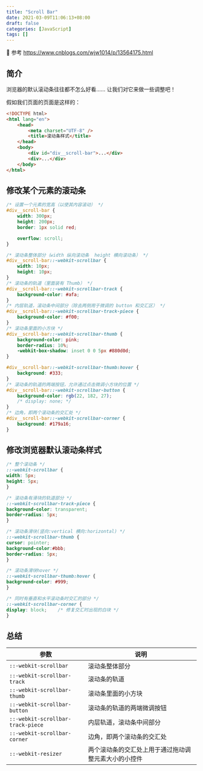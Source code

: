 ```yaml
---
title: "Scroll Bar"
date: 2021-03-09T11:06:13+08:00
draft: false
categories: [JavaScript]
tags: []
---
```


🔔 参考 https://www.cnblogs.com/wjw1014/p/13564175.html

<!--more-->

## 简介

浏览器的默认滚动条往往都不怎么好看…… 让我们对它来做一些调整吧！

假如我们页面的页面是这样的：

```html
<!DOCTYPE html>
<html lang="en">
	<head>
		<meta charset="UTF-8" />
		<title>滚动条样式</title>
	</head>
	<body>
		<div id="div__scroll-bar">...</div>
		<div>...</div>
	</body>
</html>
```

## 修改某个元素的滚动条

```css
/* 设置一个元素的宽高（以使其内容滚动） */
#div__scroll-bar {
	width: 300px;
	height: 200px;
	border: 1px solid red;

	overflow: scroll;
}

/* 滚动条整体部分（width 纵向滚动条  height 横向滚动条） */
#div__scroll-bar::-webkit-scrollbar {
	width: 10px;
	height: 10px;
}
/* 滚动条的轨道（里面装有 Thumb） */
#div__scroll-bar::-webkit-scrollbar-track {
	background-color: #afa;
}
/* 内层轨道，滚动条中间部分（除去两侧用于微调的 button 和交汇区） */
#div__scroll-bar::-webkit-scrollbar-track-piece {
	background-color: #f00;
}
/* 滚动条里面的小方块 */
#div__scroll-bar::-webkit-scrollbar-thumb {
	background-color: pink;
	border-radius: 10%;
	-webkit-box-shadow: inset 0 0 5px #880d0d;
}

#div__scroll-bar::-webkit-scrollbar-thumb:hover {
	background: #333;
}
/* 滚动条的轨道的两端按钮，允许通过点击微调小方块的位置 */
#div__scroll-bar::-webkit-scrollbar-button {
	background-color: rgb(22, 182, 27);
	/* display: none; */
}
/* 边角，即两个滚动条的交汇处 */
#div__scroll-bar::-webkit-scrollbar-corner {
	background: #179a16;
}
```

## 修改浏览器默认滚动条样式

```css
/* 整个滚动条 */
::-webkit-scrollbar {
width: 5px;
height: 5px;
}

/* 滚动条有滑块的轨道部分 */
::-webkit-scrollbar-track-piece {
background-color: transparent;
border-radius: 5px;
}

/* 滚动条滑块(竖向:vertical 横向:horizontal) */
::-webkit-scrollbar-thumb {
cursor: pointer;
background-color:#bbb;
border-radius: 5px;
}

/* 滚动条滑块hover */
::-webkit-scrollbar-thumb:hover {
background-color: #999;
}

/* 同时有垂直和水平滚动条时交汇的部分 */
::-webkit-scrollbar-corner {
display: block;    /* 修复交汇时出现的白块 */
}
```

## 总结

| 参数                              | 说明                                                 |
|-----------------------------------|----------------------------------------------------|
| `::-webkit-scrollbar`             | 滚动条整体部分                                       |
| `::-webkit-scrollbar-track`       | 滚动条的轨道                                         |
| `::-webkit-scrollbar-thumb`       | 滚动条里面的小方块                                   |
| `::-webkit-scrollbar-button`      | 滚动条的轨道的两端微调按钮                           |
| `::-webkit-scrollbar-track-piece` | 内层轨道，滚动条中间部分                              |
| `::-webkit-scrollbar-corner`      | 边角，即两个滚动条的交汇处                            |
| `::-webkit-resizer`               | 两个滚动条的交汇处上用于通过拖动调整元素大小的小控件 |
